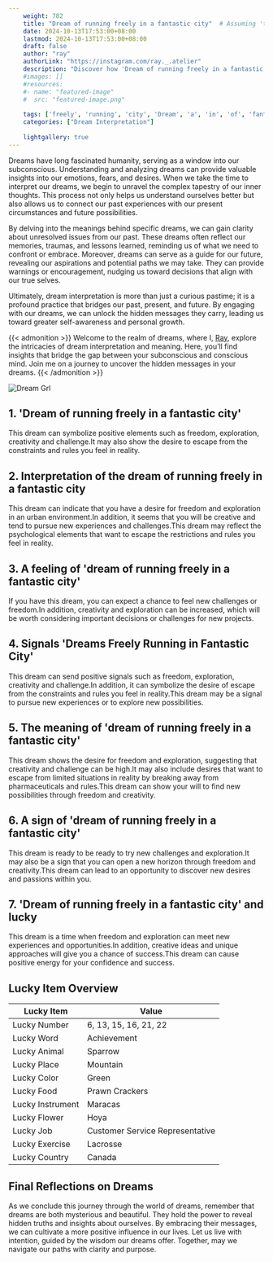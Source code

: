 ```yaml
---
    weight: 782
    title: "Dream of running freely in a fantastic city"  # Assuming 'title' column exists
    date: 2024-10-13T17:53:00+08:00
    lastmod: 2024-10-13T17:53:00+08:00
    draft: false
    author: "ray"
    authorLink: "https://instagram.com/ray._.atelier"
    description: "Discover how 'Dream of running freely in a fantastic city' can interpret your future and uncover its significant meanings in your life."
    #images: []
    #resources:
    #- name: "featured-image"
    #  src: "featured-image.png"
    
    tags: ['freely', 'running', 'city', 'Dream', 'a', 'in', 'of', 'fantastic']
    categories: ["Dream Interpretation"]
    
    lightgallery: true
---
```

    
Dreams have long fascinated humanity, serving as a window into our subconscious. Understanding and analyzing dreams can provide valuable insights into our emotions, fears, and desires. When we take the time to interpret our dreams, we begin to unravel the complex tapestry of our inner thoughts. This process not only helps us understand ourselves better but also allows us to connect our past experiences with our present circumstances and future possibilities.

By delving into the meanings behind specific dreams, we can gain clarity about unresolved issues from our past. These dreams often reflect our memories, traumas, and lessons learned, reminding us of what we need to confront or embrace. Moreover, dreams can serve as a guide for our future, revealing our aspirations and potential paths we may take. They can provide warnings or encouragement, nudging us toward decisions that align with our true selves.

Ultimately, dream interpretation is more than just a curious pastime; it is a profound practice that bridges our past, present, and future. By engaging with our dreams, we can unlock the hidden messages they carry, leading us toward greater self-awareness and personal growth.

{{< admonition >}}
Welcome to the realm of dreams, where I, [Ray](https://instagram.com/ray._.atelier), explore the intricacies of dream interpretation and meaning. Here, you’ll find insights that bridge the gap between your subconscious and conscious mind. Join me on a journey to uncover the hidden messages in your dreams.
{{< /admonition >}}

![Dream Grl](https://cdn.pixabay.com/photo/2017/11/02/03/35/gothic-2910057_1280.jpg "Dream Grl")

## 1. 'Dream of running freely in a fantastic city'
This dream can symbolize positive elements such as freedom, exploration, creativity and challenge.It may also show the desire to escape from the constraints and rules you feel in reality.

## 2. Interpretation of the dream of running freely in a fantastic city
This dream can indicate that you have a desire for freedom and exploration in an urban environment.In addition, it seems that you will be creative and tend to pursue new experiences and challenges.This dream may reflect the psychological elements that want to escape the restrictions and rules you feel in reality.

## 3. A feeling of 'dream of running freely in a fantastic city'
If you have this dream, you can expect a chance to feel new challenges or freedom.In addition, creativity and exploration can be increased, which will be worth considering important decisions or challenges for new projects.

## 4. Signals 'Dreams Freely Running in Fantastic City'
This dream can send positive signals such as freedom, exploration, creativity and challenge.In addition, it can symbolize the desire of escape from the constraints and rules you feel in reality.This dream may be a signal to pursue new experiences or to explore new possibilities.

## 5. The meaning of 'dream of running freely in a fantastic city'
This dream shows the desire for freedom and exploration, suggesting that creativity and challenge can be high.It may also include desires that want to escape from limited situations in reality by breaking away from pharmaceuticals and rules.This dream can show your will to find new possibilities through freedom and creativity.

## 6. A sign of 'dream of running freely in a fantastic city'
This dream is ready to be ready to try new challenges and exploration.It may also be a sign that you can open a new horizon through freedom and creativity.This dream can lead to an opportunity to discover new desires and passions within you.

## 7. 'Dream of running freely in a fantastic city' and lucky
This dream is a time when freedom and exploration can meet new experiences and opportunities.In addition, creative ideas and unique approaches will give you a chance of success.This dream can cause positive energy for your confidence and success.

## Lucky Item Overview
| Lucky Item          | Value              |
|---------------|--------------------|
| Lucky Number        | 6, 13, 15, 16, 21, 22  |
| Lucky Word          | Achievement |
| Lucky Animal        | Sparrow |
| Lucky Place         | Mountain     |
| Lucky Color         | Green     |
| Lucky Food          | Prawn Crackers      |
| Lucky Instrument    | Maracas |
| Lucky Flower        | Hoya    |
| Lucky Job           | Customer Service Representative       |
| Lucky Exercise      | Lacrosse  |
| Lucky Country       | Canada    |


##  Final Reflections on Dreams

As we conclude this journey through the world of dreams, remember that dreams are both mysterious and beautiful. They hold the power to reveal hidden truths and insights about ourselves. By embracing their messages, we can cultivate a more positive influence in our lives. Let us live with intention, guided by the wisdom our dreams offer. Together, may we navigate our paths with clarity and purpose.
